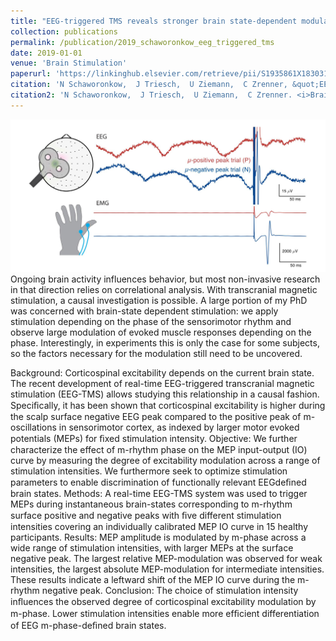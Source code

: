 ```yaml
---
title: "EEG-triggered TMS reveals stronger brain state-dependent modulation of motor evoked potentials at weaker stimulation intensities"
collection: publications
permalink: /publication/2019_schaworonkow_eeg_triggered_tms
date: 2019-01-01
venue: 'Brain Stimulation'
paperurl: 'https://linkinghub.elsevier.com/retrieve/pii/S1935861X18303115'
citation: 'N Schaworonkow,  J Triesch,  U Ziemann,  C Zrenner, &quot;EEG-triggered TMS reveals stronger brain state-dependent modulation of motor evoked potentials at weaker stimulation intensities.&quot; <i>Brain Stimulation</i>, 2019.'
citation2: 'N Schaworonkow,  J Triesch,  U Ziemann,  C Zrenner. <i>Brain Stimulation</i>, 2019.'
---
```

![](../images/pub_eeg_triggered.jpg)
Ongoing brain activity influences behavior, but most non-invasive research in that direction relies on correlational analysis. With transcranial magnetic stimulation, a causal investigation is possible. A large portion of my PhD was concerned with brain-state dependent stimulation: we apply stimulation depending on the phase of the sensorimotor rhythm and observe large modulation of evoked muscle responses depending on the phase. Interestingly, in experiments this is only the case for some subjects, so the factors necessary for the modulation still need to be uncovered. 

<!--more-->

Background: Corticospinal excitability depends on the current brain state. The recent development of real-time EEG-triggered transcranial magnetic stimulation (EEG-TMS) allows studying this relationship in a causal fashion. Speciﬁcally, it has been shown that corticospinal excitability is higher during the scalp surface negative EEG peak compared to the positive peak of m-oscillations in sensorimotor cortex, as indexed by larger motor evoked potentials (MEPs) for ﬁxed stimulation intensity. Objective: We further characterize the effect of m-rhythm phase on the MEP input-output (IO) curve by measuring the degree of excitability modulation across a range of stimulation intensities. We furthermore seek to optimize stimulation parameters to enable discrimination of functionally relevant EEGdeﬁned brain states. Methods: A real-time EEG-TMS system was used to trigger MEPs during instantaneous brain-states corresponding to m-rhythm surface positive and negative peaks with ﬁve different stimulation intensities covering an individually calibrated MEP IO curve in 15 healthy participants. Results: MEP amplitude is modulated by m-phase across a wide range of stimulation intensities, with larger MEPs at the surface negative peak. The largest relative MEP-modulation was observed for weak intensities, the largest absolute MEP-modulation for intermediate intensities. These results indicate a leftward shift of the MEP IO curve during the m-rhythm negative peak. Conclusion: The choice of stimulation intensity inﬂuences the observed degree of corticospinal excitability modulation by m-phase. Lower stimulation intensities enable more efﬁcient differentiation of EEG m-phase-deﬁned brain states.

